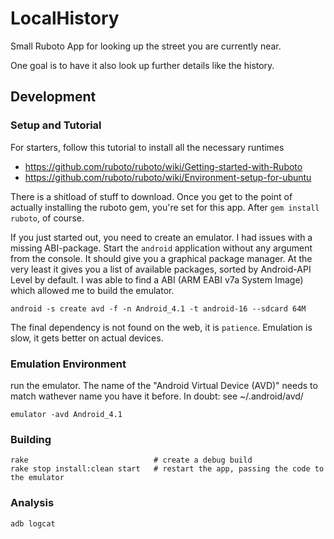 # LocalHistory

Small Ruboto App for looking up the street you are currently near.

One goal is to have it also look up further details like the history.


## Development

### Setup and Tutorial

For starters, follow this tutorial to install all the necessary runtimes
- https://github.com/ruboto/ruboto/wiki/Getting-started-with-Ruboto
- https://github.com/ruboto/ruboto/wiki/Environment-setup-for-ubuntu

There is a shitload of stuff to download. Once you get to the point of actually
installing the ruboto gem, you're set for this app. After `gem install ruboto`,
of course.

If you just started out, you need to create an emulator. I had issues with a
missing ABI-package.  Start the `android` application without any argument from
the console. It should give you a graphical package manager. At the very least
it gives you a list of available packages, sorted by Android-API Level by
default. I was able to find a ABI (ARM EABI v7a System Image) which allowed me
to build the emulator.

```
android -s create avd -f -n Android_4.1 -t android-16 --sdcard 64M
```

The final dependency is not found on the web, it is `patience`. Emulation is
slow, it gets better on actual devices.

### Emulation Environment

run the emulator. The name of the "Android Virtual Device (AVD)" needs to 
match wathever name you have it before. In doubt: see ~/.android/avd/

```
emulator -avd Android_4.1
```

### Building

```
rake                            # create a debug build
rake stop install:clean start   # restart the app, passing the code to the emulator
```

### Analysis

```
adb logcat
```
